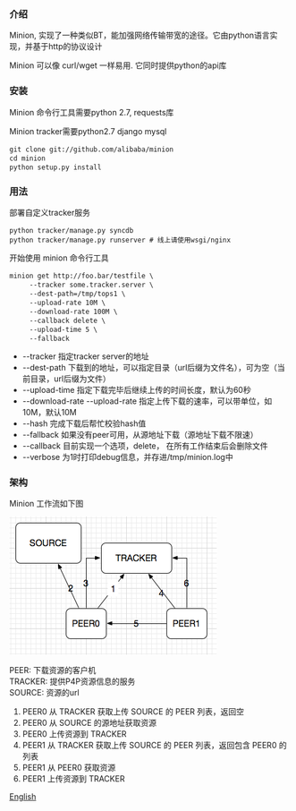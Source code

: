 ### 介绍

Minion,  实现了一种类似BT，能加强网络传输带宽的途径。它由python语言实现，并基于http的协议设计

Minion 可以像 curl/wget 一样易用. 它同时提供python的api库

### 安装

Minion 命令行工具需要python 2.7, requests库

Minion tracker需要python2.7 django mysql

```
git clone git://github.com/alibaba/minion
cd minion
python setup.py install
```

### 用法

部署自定义tracker服务

```
python tracker/manage.py syncdb
python tracker/manage.py runserver # 线上请使用wsgi/nginx
```

开始使用 minion 命令行工具

```
minion get http://foo.bar/testfile \
     --tracker some.tracker.server \
     --dest-path=/tmp/tops1 \
     --upload-rate 10M \
     --download-rate 100M \
     --callback delete \
     --upload-time 5 \
     --fallback
```

* --tracker 指定tracker server的地址
* --dest-path  下载到的地址，可以指定目录（url后缀为文件名），可为空（当前目录，url后缀为文件）
* --upload-time 指定下载完毕后继续上传的时间长度，默认为60秒
* --download-rate --upload-rate 指定上传下载的速率，可以带单位，如10M，默认10M
* --hash 完成下载后帮忙校验hash值
* --fallback 如果没有peer可用，从源地址下载（源地址下载不限速）
* --callback 目前实现一个选项，delete， 在所有工作结束后会删除文件
* --verbose 为1时打印debug信息，并存进/tmp/minion.log中

### 架构

Minion 工作流如下图

![image](/docs/p2p_flow.png)

PEER:    下载资源的客户机  
TRACKER: 提供P4P资源信息的服务  
SOURCE:  资源的url  


1. PEER0 从 TRACKER 获取上传 SOURCE 的 PEER 列表，返回空
2. PEER0 从 SOURCE 的源地址获取资源
3. PEER0 上传资源到 TRACKER
4. PEER1 从 TRACKER 获取上传 SOURCE 的 PEER 列表，返回包含 PEER0 的列表
5. PEER1 从 PEER0 获取资源
6. PEER1 上传资源到 TRACKER


[English](/README.md)
